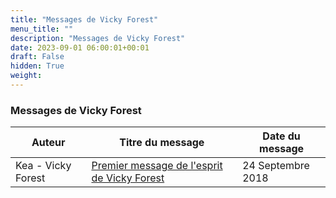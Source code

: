```yaml
---
title: "Messages de Vicky Forest"
menu_title: ""
description: "Messages de Vicky Forest"
date: 2023-09-01 06:00:01+00:01
draft: False
hidden: True
weight:
---
```

### Messages de Vicky Forest

**Auteur** | **Titre du message** | **Date du message**  
---|---|---
Kea - Vicky Forest | [Premier message de l'esprit de Vicky Forest](/fr-contemporary-messages/fr-contemporary-messages-by-date-order/fr-contemporary-messages-2018/fr-2018-9-24-1-af-vicky-forest/) | 24 Septembre 2018